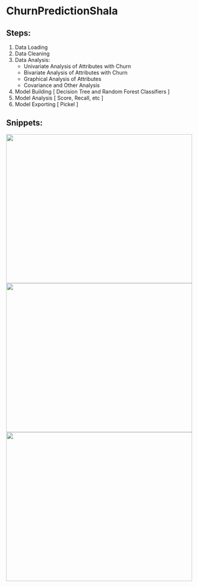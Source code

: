# ChurnPredictionShala

## Steps:


<ol>
  <li>Data Loading</li>
  <li>Data Cleaning</li>
  
  <li>Data Analysis:
    <ul>
      <li>Univariate Analysis of Attributes with Churn</li>
      <li>Bivariate Analysis of Attributes with Churn</li>
      <li>Graphical Analysis of Attributes</li>
      <li>Covariance and Other Analysis</li>
    </ul>
  </li>
    
  <li>Model Building [ Decision Tree and Random Forest Classifiers ] </li>
  <li>Model Analysis [ Score, Recall, etc ]</li>
  <li>Model Exporting [ Pickel ]</li>
</ol>

## Snippets:
<img src="/ss1.jpg" width = "500" height = "400">
<img src="/ss2.jpg" width = "500" height = "400">
<img src="/ss3.jpg" width = "500" height = "400">
